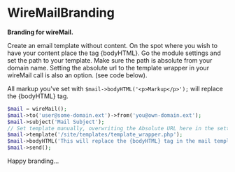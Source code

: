 # WireMailBranding

__Branding for wireMail.__ 

Create an email template without content. On the spot where you wish to have your content place the tag {bodyHTML}. Go the module settings and set the path to your template. Make sure the path is absolute from your domain name. Setting the absolute url to the template wrapper in your wireMail call is also an option. (see code below).

All markup you've set with ```$mail->bodyHTML('<p>Markup</p>');``` will replace the {bodyHTML} tag.

```php
$mail = wireMail();
$mail->to('user@some-domain.ext')->from('you@own-domain.ext');
$mail->subject('Mail Subject');
// Set template manually, overwriting the Absolute URL here in the settings
$mail->template('/site/templates/template_wrapper.php');
$mail->bodyHTML('This will replace the {bodyHTML} tag in the mail template.');
$mail->send();
```

Happy branding...
